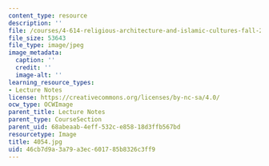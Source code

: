 ```yaml
---
content_type: resource
description: ''
file: /courses/4-614-religious-architecture-and-islamic-cultures-fall-2002/46cb7d9a3a79a3ec601785b8326c3ff9_4054.jpg
file_size: 53643
file_type: image/jpeg
image_metadata:
  caption: ''
  credit: ''
  image-alt: ''
learning_resource_types:
- Lecture Notes
license: https://creativecommons.org/licenses/by-nc-sa/4.0/
ocw_type: OCWImage
parent_title: Lecture Notes
parent_type: CourseSection
parent_uid: 68abeaab-4eff-532c-e858-18d3ffb567bd
resourcetype: Image
title: 4054.jpg
uid: 46cb7d9a-3a79-a3ec-6017-85b8326c3ff9
---
```

